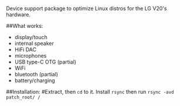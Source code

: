 Device support package to optimize Linux distros for the LG V20's hardware.

##What works:
- display/touch
- internal speaker
- HiFi DAC
- microphones
- USB type-C OTG (partial)
- WiFi
- bluetooth (partial)
- battery/charging

##Installation:
#Extract, then ```cd``` to it. Install ```rsync``` then run ```rsync -avd patch_root/ /```
